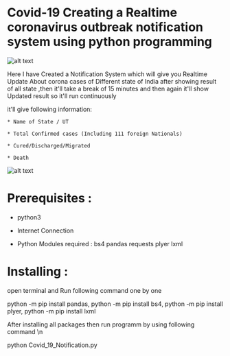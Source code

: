 # Covid-19 Creating a Realtime coronavirus outbreak notification system using python programming

![alt text](https://github.com/satyam8484/Corona-Virus-Notification-System/blob/master/3.png)

Here I have Created a Notification System which will give you Realtime Update 
About corona cases of Different state of India after showing result of all state ,then it'll take a break of 15 minutes and then again it'll show Updated result
so it'll run continuously


it'll give following information:
	
	* Name of State / UT

	* Total Confirmed cases (Including 111 foreign Nationals)

	* Cured/Discharged/Migrated

	* Death

![alt text](https://github.com/satyam8484/Corona-Virus-Notification-System/blob/master/Untitled4.png)

# Prerequisites :
* python3
* Internet Connection

* Python Modules required : 
	bs4
	pandas 
	requests
	plyer
	lxml

# Installing :

open terminal and Run following command one by one

python -m pip install pandas,
python -m pip install bs4,
python -m pip install plyer,
python -m pip install lxml

After installing all packages then run programm by using following command \n

python Covid_19_Notification.py





